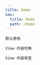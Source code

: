 ```yaml
---
title: Demo
nav:
  title: Demo
  path: /demo
---
```


<code src='./example/Default.tsx'>默认使用</code>

<code src='./example/ViewChange.tsx'>View 内容切换</code>

<code src='./example/DelayView.tsx'>View 内容改变</code>
